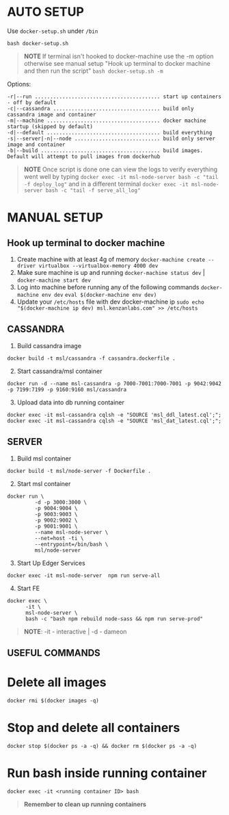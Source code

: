 # AUTO SETUP

Use `docker-setup.sh` under `/bin`

`bash docker-setup.sh`

>**NOTE** If terminal isn't hooked to docker-machine use the -m option otherwise see manual setup "Hook up terminal to docker machine and then run the script" 
`bash docker-setup.sh -m`

Options:

```
-r|--run ......................................... start up containers - off by default
-c|--cassandra ................................... build only cassandra image and container
-m|--machine ..................................... docker machine startup (skipped by default)
-d|--default ..................................... build everything
-s|--server|-n|--node ............................ build only server image and container 
-b|--build ....................................... build images. Default will attempt to pull images from dockerhub
```

>**NOTE** Once script is done one can view the logs to verify everything went well by typing
`docker exec -it msl-node-server bash -c "tail -f deploy_log"` 
and in a different terminal 
`docker exec -it msl-node-server bash -c "tail -f serve_all_log"`


# MANUAL SETUP


## Hook up terminal to docker machine

1. Create machine with at least 4g of memory
`docker-machine create --driver virtualbox --virtualbox-memory 4000 dev`
2. Make sure machine is up and running
`docker-machine status dev` | `docker-machine start dev`
3. Log into machine before running any of the following commands
`docker-machine env dev`
`eval $(docker-machine env dev)`
4. Update your `/etc/hosts` file with dev docker-machine ip
`sudo echo "$(docker-machine ip dev) msl.kenzanlabs.com" >> /etc/hosts`


## CASSANDRA

1. Build cassandra image

`docker build -t msl/cassandra -f cassandra.dockerfile .`

2. Start cassandra/msl container

`docker run -d --name msl-cassandra -p 7000-7001:7000-7001 -p 9042:9042 -p 7199:7199 -p 9160:9160 msl/cassandra`

3. Upload data into db running container

`docker exec -it msl-cassandra cqlsh -e "SOURCE 'msl_ddl_latest.cql';";`
`docker exec -it msl-cassandra cqlsh -e "SOURCE 'msl_dat_latest.cql';";`


## SERVER

1. Build msl container

`docker build -t msl/node-server -f Dockerfile .`

2. Start msl container

```
docker run \
         -d -p 3000:3000 \
         -p 9004:9004 \
         -p 9003:9003 \
         -p 9002:9002 \
         -p 9001:9001 \
         --name msl-node-server \
         --net=host -ti \
         --entrypoint=/bin/bash \
         msl/node-server
```

3. Start Up Edger Services

`docker exec -it msl-node-server  npm run serve-all`

4. Start FE

```
docker exec \
      -it \
      msl-node-server \
      bash -c "bash npm rebuild node-sass && npm run serve-prod"
```

>**NOTE**: -it - interactive | -d - dameon


## USEFUL COMMANDS

# Delete all images
  `docker rmi $(docker images -q)`

# Stop and delete all containers
  `docker stop $(docker ps -a -q) && docker rm $(docker ps -a -q)`

# Run bash inside running container
  `docker exec -it <running container ID> bash`

>**Remember to clean up running containers**